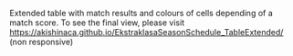 Extended table with match results and colours of cells depending of a match score.
To see the final view, please visit https://akishinaca.github.io/EkstraklasaSeasonSchedule_TableExtended/ (non responsive)
